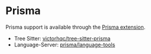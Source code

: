 # Prisma

Prisma support is available through the [Prisma extension](https://github.com/zed-industries/zed/tree/main/extensions/prisma).

- Tree Sitter: [victorhqc/tree-sitter-prisma](https://github.com/victorhqc/tree-sitter-prisma)
- Language-Server: [prisma/language-tools](https://github.com/prisma/language-tools)

<!--
TBD: Prisma usage and configuration documentation
-->
